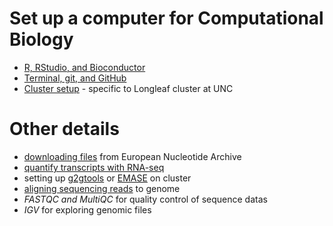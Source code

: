 # Set up a computer for Computational Biology

* [R, RStudio, and Bioconductor](r_bioc.md)
* [Terminal, git, and GitHub](terminal_git_github.md)
* [Cluster setup](cluster_setup.md) - specific to Longleaf cluster at UNC

# Other details

* [downloading files](download.md) from European Nucleotide Archive
* [quantify transcripts with RNA-seq](quantify.md) 
* setting up [g2gtools](g2gtools.md) or [EMASE](emase.md) on cluster
* [aligning sequencing reads](align.md) to genome
* *FASTQC and MultiQC* for quality control of sequence datas
* *IGV* for exploring genomic files

